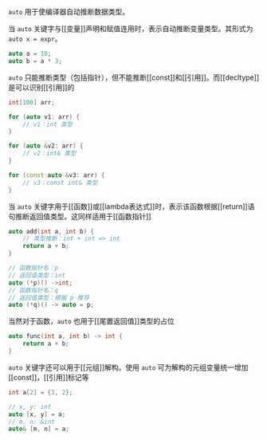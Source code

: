 `auto` 用于使编译器自动推断数据类型。

当 `auto` 关键字与[[变量]]声明和赋值连用时，表示自动推断变量类型。其形式为 `auto x = expr`。

```c++
auto a = 10;
auto b = a * 3;
```

`auto` 只能推断类型（包括指针），但不能推断[[const]]和[[引用]]。而[[decltype]]是可以识别[[引用]]的

```c++
int[100] arr;

for (auto v1: arr) {
    // v1：int 类型
}

for (auto &v2: arr) {
    // v2：int& 类型
}

for (const auto &v3: arr) {
    // v3：const int& 类型
}
```

当 `auto` 关键字用于[[函数]]或[[lambda表达式]]时，表示该函数根据[[return]]语句推断返回值类型。这同样适用于[[函数指针]]

```c++
auto add(int a, int b) {
    // 类型推断：int + int => int
    return a + b;
}

// 函数指针名：p
// 返回值类型：int
auto (*p)() ->int;
// 函数指针名：q
// 返回值类型：根据 p 推导
auto (*q)() -> auto = p;
```

当然对于函数，`auto` 也用于[[尾置返回值]]类型的占位

```c++
auto func(int a, int b) -> int {  
    return a + b;  
}
```

`auto` 关键字还可以用于[[元组]]解构。使用 `auto` 可为解构的元组变量统一增加[[const]]，[[引用]]标记等

```c++
int a[2] = {1, 2};

// x, y: int
auto [x, y] = a;
// m, n: &int
auto& [m, n] = a;
```